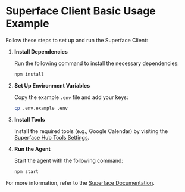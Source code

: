 # Superface Client Basic Usage Example

Follow these steps to set up and run the Superface Client:

1. **Install Dependencies**

    Run the following command to install the necessary dependencies:
    ```sh
    npm install
    ```

2. **Set Up Environment Variables**

    Copy the example `.env` file and add your keys:
    ```sh
    cp .env.example .env
    ```

3. **Install Tools**

    Install the required tools (e.g., Google Calendar) by visiting the [Superface Hub Tools Settings](https://pod.superface.ai/hub/settings/tools).

4. **Run the Agent**

    Start the agent with the following command:
    ```sh
    npm start
    ```

For more information, refer to the [Superface Documentation](https://superface.ai/docs).